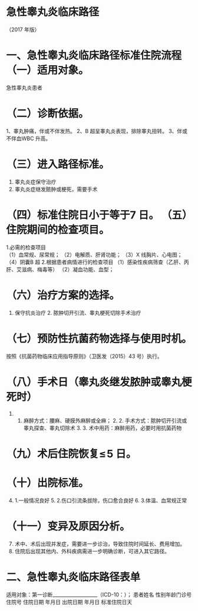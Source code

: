 # 急性睾丸炎临床路径  
（2017 年版）  
# 一、急性睾丸炎临床路径标准住院流程 （一）适用对象。  
急性睾丸炎患者  
# （二）诊断依据。  
1、睾丸肿痛，伴或不伴发热。 2、B 超呈睾丸炎表现，排除睾丸扭转。 3、伴或不伴血WBC 升高。  
# （三）进入路径标准。  
1. 睾丸炎症保守治疗 
 2. 睾丸炎症继发脓肿或梗死，需要手术  
# （四）标准住院日小于等于7 日。 （五）住院期间的检查项目。  
1.必需的检查项目  
（1）血常规、尿常规； 
（2）电解质、肝肾功能； 
（3）X 线胸片、心电图； 
（4）阴囊B 超 
2.根据患者病情进行的检查项目 
（1）感染性疾病筛查（乙肝、丙肝、艾滋病、梅毒等）
（2）凝血功能、血型；  
# （六）治疗方案的选择。  
1. 保守抗炎治疗 2. 脓肿切开引流、睾丸梗死切除手术治疗  
# （七）预防性抗菌药物选择与使用时机。  
按照《抗菌药物临床应用指导原则》（卫医发（2015）43 号）执行。  
# （八）手术日（睾丸炎继发脓肿或睾丸梗死时）  
1. 1. 麻醉方式：腰麻、硬膜外麻醉或全麻； 2. 2. 手术方式：脓肿切开引流或睾丸探查、睾丸切除术  3. 3. 术中用药：麻醉用药，必要时用抗菌药物  
# （九）术后住院恢复$\leqslant\!5$ 日。  
# （十）出院标准。  
4. 1.一般情况良好 5. 2.伤口引流条拔除，伤口愈合良好 6.   3.体温、血常规正常  
# （十一）变异及原因分析。  
7. 术中、术后出现并发症，需要进一步诊治，导致住院时间延长、费用增加。  
8. 住院后出现其他内、外科疾病需进一步明确诊断，可进入其它路径。  
# 二、急性睾丸炎临床路径表单  
适用对象：第一诊断___________________（ICD-10：）； 患者姓名  性别年龄门诊号住院号 住院日期  年月日   出院日期  年月日  标准住院日天  
